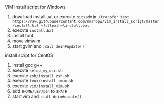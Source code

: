 VIM install script for Windows

1. download install.bat or execute `bitsadmin /transfer test https://raw.githubusercontent.com/nmrnbpw/vim_install_script/master/install.bat <fullpath>\install.bat`
1. execute `install.bat`
1. install font
1. move vim\vim
1. start gvim and `:call dein#update()`


install script for CentOS

1. install gcc g++
1. execute `setup_my_usr.sh`
1. execute `zsh/install_zsh.sh`
1. execute `tmux/install_tmux.sh`
1. execute `vim/install_vim.sh`
1. add `$HOME/usr/bin` to `$PATH`
1. start vim and `:call dein#update()`

